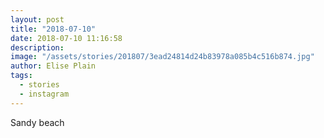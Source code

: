 ```yaml
---
layout: post
title: "2018-07-10"
date: 2018-07-10 11:16:58
description: 
image: "/assets/stories/201807/3ead24814d24b83978a085b4c516b874.jpg"
author: Elise Plain
tags: 
  - stories
  - instagram
---
```


Sandy beach
<p></p>
